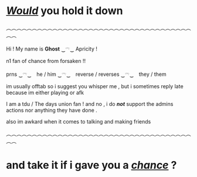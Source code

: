 # *[Would](https://./)* you hold it down 
︵︵︵︵︵︵︵︵︵︵︵︵︵︵︵︵︵︵︵︵︵︵︵︵︵︵︵︵︵︵︵︵︵︵︵︵︵︵

Hi ! My name is **Ghost** ‿𓍼‿ Apricity !

n1 fan of chance from forsaken !!

prns
‿𓍼‿ he / him
‿𓍼‿ reverse / reverses
‿𓍼‿ they / them

im usually offtab so i suggest you whisper me , but i sometimes reply late because im either playing or afk

I am a tdu / The days union fan ! and no , i do ***not*** support the admins actions nor anything they have done .

also im awkard when it comes to talking and making friends

︵︵︵︵︵︵︵︵︵︵︵︵︵︵︵︵︵︵︵︵︵︵︵︵︵︵︵︵︵︵︵︵︵︵︵︵︵︵
# and take it if i gave you a *[chance](https://./)* ?
